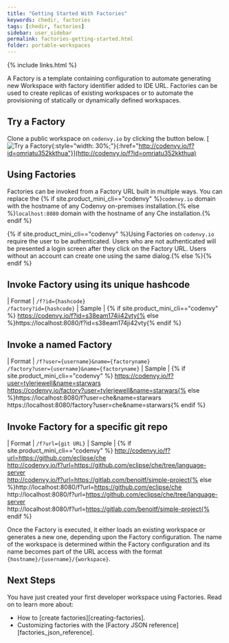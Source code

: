 ```yaml
---
title: "Getting Started With Factories"
keywords: chedir, factories
tags: [chedir, factories]
sidebar: user_sidebar
permalink: factories-getting-started.html
folder: portable-workspaces
---
```


{% include links.html %}

A Factory is a template containing configuration to automate generating new Workspace with factory identifier added to IDE URL. Factories can be used to create replicas of existing workspaces or to automate the provisioning of statically or dynamically defined workspaces.


## Try a Factory
Clone a public workspace on `codenvy.io` by clicking the button below.
[![Try a Factory ](https://codenvy.io/factory/resources/codenvy-contribute.svg){:style="width: 30%;"}{:href="http://codenvy.io/f?id=omriatu352kkthua"}](http://codenvy.io/f?id=omriatu352kkthua)

## Using Factories
Factories can be invoked from a Factory URL built in multiple ways. You can replace the {% if site.product_mini_cli=="codenvy" %}`codenvy.io` domain with the hostname of any Codenvy on-premises installation.{% else %}`localhost:8080` domain with the hostname of any Che installation.{% endif %}

{% if site.product_mini_cli=="codenvy" %}Using Factories on `codenvy.io` require the user to be authenticated. Users who are not authenticated will be presented a login screen after they click on the Factory URL.  Users without an account can create one using the same dialog.{% else %}{% endif %}

## Invoke Factory using its unique hashcode  

| Format | `/f?id={hashcode}`<br>`/factory?id={hashcode}`
| Sample | {% if site.product_mini_cli=="codenvy" %} https://codenvy.io/f?id=s38eam174ji42vty{% else %}https://localhost:8080/f?id=s38eam174ji42vty{% endif %}

## Invoke a named Factory

| Format | `/f?user={username}&name={factoryname}`<br>`/factory?user={username}&name={factoryname}`
| Sample | {% if site.product_mini_cli=="codenvy" %} https://codenvy.io/f?user=tylerjewell&name=starwars<br>https://codenvy.io/factory?user=tylerjewell&name=starwars{% else %}https://localhost:8080/f?user=che&name=starwars<br>https://localhost:8080/factory?user=che&name=starwars{% endif %}

## Invoke Factory for a specific git repo  

| Format | `/f?url={git URL}`
| Sample | {% if site.product_mini_cli=="codenvy" %} http://codenvy.io/f?url=https://github.com/eclipse/che<br>http://codenvy.io/f?url=https://github.com/eclipse/che/tree/language-server<br>http://codenvy.io/f?url=https://gitlab.com/benoitf/simple-project{% else %}http://localhost:8080/f?url=https://github.com/eclipse/che<br>http://localhost:8080/f?url=https://github.com/eclipse/che/tree/language-server<br>http://localhost:8080/f?url=https://gitlab.com/benoitf/simple-project{% endif %}

Once the Factory is executed, it either loads an existing workspace or generates a new one, depending upon the Factory configuration.  The name of the workspace is determined within the Factory configuration and its name becomes part of the URL access with the format `{hostname}/{username}/{workspace}`.


## Next Steps
You have just created your first developer workspace using Factories. Read on to learn more about:
- How to [create factories][creating-factories].
- Customizing factories with the [Factory JSON reference][factories_json_reference].
